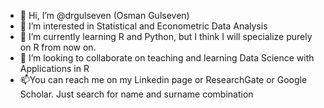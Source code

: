 - 👋 Hi, I’m @drgulseven (Osman Gulseven)
- 👀 I’m interested in Statistical and Econometric Data Analysis
- 🌱 I’m currently learning R and Python, but I think I will specialize purely on R from now on. 
- 💞️ I’m looking to collaborate on teaching and learning Data Science with Applications in R
- 📫You can reach me on my Linkedin page or ResearchGate or Google Scholar. Just search for name and surname combination

<!---
drgulseven/drgulseven is a ✨ special ✨ repository because its `README.md` (this file) appears on your GitHub profile.
You can click the Preview link to take a look at your changes.
--->
